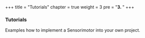 +++
title = "Tutorials"
chapter = true
weight = 3
pre = "<b>3. </b>"
+++

### Tutorials

Examples how to implement a Sensorimotor into your own project.
